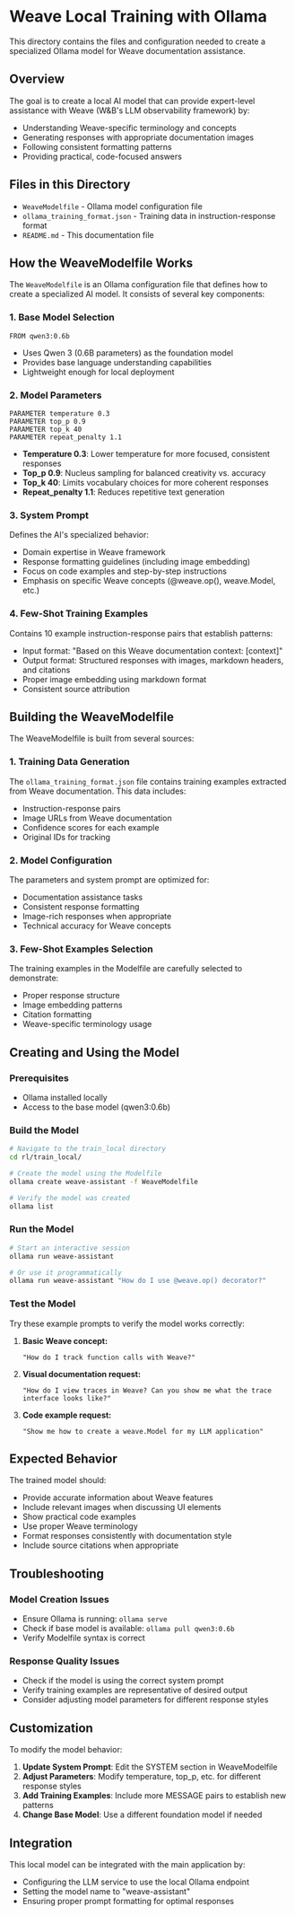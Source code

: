 # Weave Local Training with Ollama

This directory contains the files and configuration needed to create a specialized Ollama model for Weave documentation assistance.

## Overview

The goal is to create a local AI model that can provide expert-level assistance with Weave (W&B's LLM observability framework) by:
- Understanding Weave-specific terminology and concepts
- Generating responses with appropriate documentation images
- Following consistent formatting patterns
- Providing practical, code-focused answers

## Files in this Directory

- `WeaveModelfile` - Ollama model configuration file
- `ollama_training_format.json` - Training data in instruction-response format
- `README.md` - This documentation file

## How the WeaveModelfile Works

The `WeaveModelfile` is an Ollama configuration file that defines how to create a specialized AI model. It consists of several key components:

### 1. Base Model Selection
```
FROM qwen3:0.6b
```
- Uses Qwen 3 (0.6B parameters) as the foundation model
- Provides base language understanding capabilities
- Lightweight enough for local deployment

### 2. Model Parameters
```
PARAMETER temperature 0.3
PARAMETER top_p 0.9
PARAMETER top_k 40
PARAMETER repeat_penalty 1.1
```
- **Temperature 0.3**: Lower temperature for more focused, consistent responses
- **Top_p 0.9**: Nucleus sampling for balanced creativity vs. accuracy
- **Top_k 40**: Limits vocabulary choices for more coherent responses
- **Repeat_penalty 1.1**: Reduces repetitive text generation

### 3. System Prompt
Defines the AI's specialized behavior:
- Domain expertise in Weave framework
- Response formatting guidelines (including image embedding)
- Focus on code examples and step-by-step instructions
- Emphasis on specific Weave concepts (@weave.op(), weave.Model, etc.)

### 4. Few-Shot Training Examples
Contains 10 example instruction-response pairs that establish patterns:
- Input format: "Based on this Weave documentation context: [context]"
- Output format: Structured responses with images, markdown headers, and citations
- Proper image embedding using markdown format
- Consistent source attribution

## Building the WeaveModelfile

The WeaveModelfile is built from several sources:

### 1. Training Data Generation
The `ollama_training_format.json` file contains training examples extracted from Weave documentation. This data includes:
- Instruction-response pairs
- Image URLs from Weave documentation
- Confidence scores for each example
- Original IDs for tracking

### 2. Model Configuration
The parameters and system prompt are optimized for:
- Documentation assistance tasks
- Consistent response formatting
- Image-rich responses when appropriate
- Technical accuracy for Weave concepts

### 3. Few-Shot Examples Selection
The training examples in the Modelfile are carefully selected to demonstrate:
- Proper response structure
- Image embedding patterns
- Citation formatting
- Weave-specific terminology usage

## Creating and Using the Model

### Prerequisites
- Ollama installed locally
- Access to the base model (qwen3:0.6b)

### Build the Model
```bash
# Navigate to the train_local directory
cd rl/train_local/

# Create the model using the Modelfile
ollama create weave-assistant -f WeaveModelfile

# Verify the model was created
ollama list
```

### Run the Model
```bash
# Start an interactive session
ollama run weave-assistant

# Or use it programmatically
ollama run weave-assistant "How do I use @weave.op() decorator?"
```

### Test the Model
Try these example prompts to verify the model works correctly:

1. **Basic Weave concept:**
   ```
   "How do I track function calls with Weave?"
   ```

2. **Visual documentation request:**
   ```
   "How do I view traces in Weave? Can you show me what the trace interface looks like?"
   ```

3. **Code example request:**
   ```
   "Show me how to create a weave.Model for my LLM application"
   ```

## Expected Behavior

The trained model should:
- Provide accurate information about Weave features
- Include relevant images when discussing UI elements
- Show practical code examples
- Use proper Weave terminology
- Format responses consistently with documentation style
- Include source citations when appropriate

## Troubleshooting

### Model Creation Issues
- Ensure Ollama is running: `ollama serve`
- Check if base model is available: `ollama pull qwen3:0.6b`
- Verify Modelfile syntax is correct

### Response Quality Issues
- Check if the model is using the correct system prompt
- Verify training examples are representative of desired output
- Consider adjusting model parameters for different response styles

## Customization

To modify the model behavior:

1. **Update System Prompt**: Edit the SYSTEM section in WeaveModelfile
2. **Adjust Parameters**: Modify temperature, top_p, etc. for different response styles
3. **Add Training Examples**: Include more MESSAGE pairs to establish new patterns
4. **Change Base Model**: Use a different foundation model if needed

## Integration

This local model can be integrated with the main application by:
- Configuring the LLM service to use the local Ollama endpoint
- Setting the model name to "weave-assistant"
- Ensuring proper prompt formatting for optimal responses
